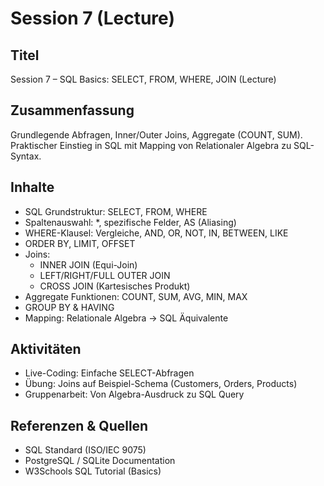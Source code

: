 # Session 7 (Lecture)

## Titel

Session 7 – SQL Basics: SELECT, FROM, WHERE, JOIN (Lecture)

## Zusammenfassung

Grundlegende Abfragen, Inner/Outer Joins, Aggregate (COUNT, SUM). Praktischer Einstieg in SQL mit Mapping von Relationaler Algebra zu SQL-Syntax.

## Inhalte

- SQL Grundstruktur: SELECT, FROM, WHERE
- Spaltenauswahl: *, spezifische Felder, AS (Aliasing)
- WHERE-Klausel: Vergleiche, AND, OR, NOT, IN, BETWEEN, LIKE
- ORDER BY, LIMIT, OFFSET
- Joins:
  - INNER JOIN (Equi-Join)
  - LEFT/RIGHT/FULL OUTER JOIN
  - CROSS JOIN (Kartesisches Produkt)
- Aggregate Funktionen: COUNT, SUM, AVG, MIN, MAX
- GROUP BY & HAVING
- Mapping: Relationale Algebra → SQL Äquivalente

## Aktivitäten

- Live-Coding: Einfache SELECT-Abfragen
- Übung: Joins auf Beispiel-Schema (Customers, Orders, Products)
- Gruppenarbeit: Von Algebra-Ausdruck zu SQL Query

## Referenzen & Quellen

- SQL Standard (ISO/IEC 9075)
- PostgreSQL / SQLite Documentation
- W3Schools SQL Tutorial (Basics)
